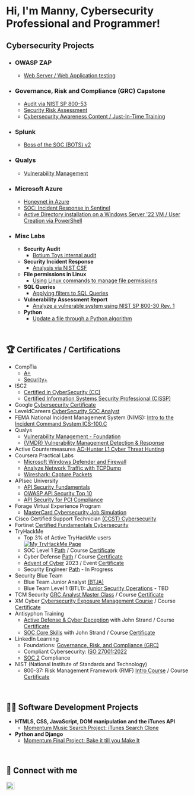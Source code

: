 # Hi, I'm Manny, Cybersecurity Professional and Programmer!

## Cybersecurity Projects

- ### OWASP ZAP
  - [Web Server / Web Application testing](https://github.com/Manny-D/OWASP-ZAP)

- ### Governance, Risk and Compliance (GRC) Capstone
  - [Audit via NIST SP 800-53](https://github.com/Manny-D/Audit-Lab/)
  - [Security Risk Assessment](https://github.com/Manny-D/Security-Risk-Assessment/)
  - [Cybersecurity Awareness Content / Just-In-Time Training](https://github.com/Manny-D/Awareness-Content/)
- ### Splunk
  - [Boss of the SOC (BOTS) v2](https://github.com/Manny-D/Splunk)
- ### Qualys
  - [Vulnerability Management](https://github.com/Manny-D/Qualys/)
- ### Microsoft Azure
  - [Honeynet in Azure](https://github.com/Manny-D/Azure-Honeynet-SOC)
  - [SOC: Incident Response in Sentinel](https://github.com/Manny-D/Incident-Response)
  - [Active Directory installation on a Windows Server '22 VM / User Creation via PowerShell](https://github.com/Manny-D/Azure-Active-Directory)
- ### Misc Labs
  - <b>Security Audit</b>
    - [Botium Toys internal audit](https://github.com/Manny-D/CySec-Security-Audit/)
  - <b>Security Incident Response</b>
    - [Analysis via NIST CSF](https://github.com/Manny-D/CySec-NIST-CSF-Security-Incident-Response/)
  - <b>File permissions in Linux</b>
    - [Using Linux commands to manage file permissions](https://github.com/Manny-D/CySec-File-Permissions-in-Linux/)
  - <b>SQL Queries</b>
    - [Applying filters to SQL Queries](https://github.com/Manny-D/CySec-SQL/)
  - <b>Vulnerability Assessment Report</b>
    - [Analyze a vulnerable system using NIST SP 800-30 Rev. 1](https://github.com/Manny-D/CySec-Vulnerability-Assessment-Report/)
  - <b>Python</b>
    - [Update a file through a Python algorithm](https://github.com/Manny-D/CySec-Update-a-file-Python-algorithm/)

</br>

<h2>🏆 Certificates / Certifications</h2>

- CompTia
  - [A+](https://www.credly.com/badges/f73acb54-e420-413d-a6e1-f018b87b906b/public_url)
  - [Security+](https://www.credly.com/badges/9647d3c8-1e98-4bf8-bf31-3404c1d75f0a/public_url)
- ISC2
  - [Certified in CyberSecurity (CC)](https://www.credly.com/badges/0aae7f45-6285-4752-8bff-55c16fa0df00/public_url)
  - [Certified Information Systems Security Professional (CISSP)](https://www.credly.com/badges/6432bdc0-8121-41d1-9e44-3b6cfdb78f0e/public_url)
- Google [Cybersecurity Certificate](https://www.coursera.org/account/accomplishments/professional-cert/3RJN9EWHN2D5)
- LeveldCareers [CyberSecurity SOC Analyst](https://github.com/Manny-D/Manny-D/assets/99146530/9c7ebc40-e133-4c4e-bc95-b0da558e48fa)
- FEMA National Incident Management System (NIMS): [Intro to the Incident Command System ICS-100.C](https://github.com/Manny-D/Manny-D/assets/99146530/51ca27e8-f9ca-4067-8f1f-226fa3bd3f06)
- Qualys
  - [Vulnerability Management - Foundation](https://github.com/Manny-D/Manny-D/assets/99146530/f278d522-e794-46ca-8576-6bd00c52dd43)
  - [(VMDR) Vulnerability Management Detection & Response](https://github.com/Manny-D/Manny-D/assets/99146530/b3cf4322-f130-4b54-b8f2-02e0cb8110c2)
- Active Countermeasures [AC-Hunter L1 Cyber Threat Hunting](https://github.com/Manny-D/Manny-D/assets/99146530/da924a52-445d-4a47-b08c-cb4fa0349e8d)
- Coursera Practical Labs
  - [Microsoft Windows Defender and Firewall](https://www.coursera.org/account/accomplishments/verify/L42PK2KDWSMH)
  - [Analyze Network Traffic with TCPDump](https://www.coursera.org/account/accomplishments/verify/22RRHBA8UECN)
  - [Wireshark: Capture Packets](https://www.coursera.org/account/accomplishments/verify/HVBXHSSX7FPZ)
- APIsec University
  - [API Security Fundamentals](https://www.credly.com/badges/4f93b8a0-83a0-42eb-8ffd-85101e5cd04e/public_url)
  - [OWASP API Security Top 10](https://www.credly.com/badges/93a253b4-cdff-4052-aec0-ef8ffdf7cd65/public_url)
  - [API Security for PCI Compliance](https://www.credly.com/badges/8d2f9051-389e-4c8e-b8cc-beadfd302e75/public_url)
- Forage Virtual Experience Program
  - [MasterCard Cybersecurity Job Simulation](https://github.com/Manny-D/Manny-D/assets/99146530/fdc3c964-2e93-4272-96a8-3822427119f5)
- Cisco Certified Support Technician [(CCST) Cybersecurity](https://www.credly.com/badges/619b0cd0-bb6f-46b5-9376-9bebda2f32aa/public_url)
- Fortinet [Certified Fundamentals Cybersecurity](https://www.credly.com/badges/f616d73f-3c25-4b1a-92fe-74218be49fbf/public_url)
- TryHackMe
  - Top 3% of Active TryHackMe users <br> [<img src="https://tryhackme-badges.s3.amazonaws.com/MannyD.png" alt="My TryHackMe Page">](https://tryhackme.com/p/MannyD)
  - SOC Level 1 [Path](https://tryhackme.com/path/outline/soclevel1) / Course [Certificate](https://github.com/Manny-D/Manny-D/assets/99146530/ba25d8f6-5c91-4ccf-a37a-9e56647152c0)
  - Cyber Defense [Path](https://tryhackme.com/path/outline/blueteam) / Course [Certificate](https://github.com/Manny-D/Manny-D/assets/99146530/9a3e7985-0971-4d94-b762-ba7c18b70fdf) 
  - [Advent of Cyber](https://tryhackme.com/room/adventofcyber2023) 2023 / Event [Certificate](https://github.com/Manny-D/Manny-D/assets/99146530/fb174da8-57ba-4760-81ba-fa8d2d24a914)
  - Security Engineer [Path](https://tryhackme.com/path/outline/security-engineer-training) - In Progress  <br>
- Security Blue Team
  - Blue Team Junior Analyst [(BTJA)](https://github.com/Manny-D/Manny-D/assets/99146530/88da6156-554c-4b43-b158-b3265459cc0b)
  - Blue Team Level 1 (BTL1): [Junior Security Operations](https://www.securityblue.team/why-btl1) - TBD
- TCM Security [GRC Analyst Master Class](https://academy.tcm-sec.com/p/grc) / Course [Certificate](https://github.com/Manny-D/Manny-D/assets/99146530/eea8a52e-8df8-4744-889a-1263d8475adb)
- XM Cyber [Cybersecurity Exposure Management Course](https://xmcyber.com/exposure-management-course/) / Course [Certificate](https://github.com/Manny-D/Manny-D/assets/99146530/50dd1598-5b01-4bce-8153-24039cde5140)
- Antisyphon Training
  - [Active Defense & Cyber Deception](https://www.antisyphontraining.com/live-courses-catalog/active-defense-cyber-deception-w-john-strand/) with John Strand / Course [Certificate](https://github.com/Manny-D/Manny-D/assets/99146530/08a3960e-5e7e-4f84-a872-84d15858b27d) 
  - [SOC Core Skills](https://www.antisyphontraining.com/live-courses-catalog/soc-core-skills-w-john-strand/) with John Strand / Course [Certificate](https://github.com/Manny-D/Manny-D/assets/99146530/a3d3e4cd-fed4-428a-9419-a47087f26049)
- LinkedIn Learning
  - Foundations: [Governance, Risk, and Compliance (GRC)](https://github.com/Manny-D/Manny-D/assets/99146530/28725c19-19d6-435f-b23a-e7f649ce70c5)
  - Compliant Cybersecurity: [ISO 27001:2022](https://github.com/Manny-D/Manny-D/assets/99146530/b828c3f3-11c9-464c-be07-75ae2b734ba8)
  - [SOC 2](https://github.com/Manny-D/Manny-D/assets/99146530/d87ebff9-77d8-45b8-bdfc-0f33c7a372a2) Compliance
- NIST (National Institute of Standards and Technology)
  - 800-37: Risk Management Framework (RMF) [Intro Course](https://csrc.nist.gov/CSRC/media/Projects/risk-management/images-media/rmf-training/intro-course-v2_0/index.html) / Course [Certificate](https://github.com/Manny-D/Manny-D/assets/99146530/362be9a0-0391-41c9-99e0-79313f0fc60d)

</br>


<h2>👨‍💻 Software Development Projects</h2>

- <b>HTMLS, CSS, JavaScript, DOM manipulation and the iTunes API</b>
  - [Momentum Music Search Project: iTunes Search Clone](https://github.com/Manny-D/Momentum-itunes-plus)
- <b>Python and Django</b>
  - [Momentum Final Project: Bake it till you Make It](https://github.com/Manny-D/Momentum-Final-Project)

</br>


<h2> 🤳 Connect with me</h2>

[<img align="left" alt="emmanueldador | LinkedIn" width="22px" src="https://cdn.jsdelivr.net/npm/simple-icons@v3/icons/linkedin.svg" />][linkedin]

[linkedin]: https://www.linkedin.com/in/emmanuel-dador/

<!--
**joshmadakor1/joshmadakor1** is a ✨ _special_ ✨ repository because its `README.md` (this file) appears on your GitHub profile.

Here are some ideas to get you started:

- 🔭 I’m currently working on ...
- 🌱 I’m currently learning ...
- 👯 I’m looking to collaborate on ...
- 🤔 I’m looking for help with ...
- 💬 Ask me about ...
- 📫 How to reach me: ...
- 😄 Pronouns: ...
- ⚡ Fun fact: ...
-->
